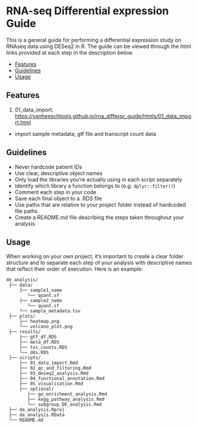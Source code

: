 
# RNA-seq Differential expression Guide

This is a general guide for performing a differential expression study on RNAseq data using DESeq2 in R. The guide can be viewed through the html links provided at each step in the description below.

- [Features](#features)
- [Guidelines](#guidelines)
- [Usage](#usage)
## Features

1. 01_data_import: https://vanheeschtools.github.io/rna_diffexpr_guide/htmls/01_data_import.html
* import sample metadata, gtf file and transcript count data


## Guidelines
* Never hardcode patient IDs
* Use clear, descriptive object names
* Only load the libraries you’re actually using in each script separately
* Identify which library a function belongs to (e.g. `dplyr::filter()`)
* Comment each step in your code
* Save each final object to a .RDS file
* Use paths that are relative to your project folder instead of hardcoded file paths
* Create a README.md file describing the steps taken throughout your analysis
## Usage
When working on your own project, it’s important to create a clear folder structure and to separate each step of your analysis with descriptive names that reflect their order of execution. Here is an example:

```
de_analysis/
 ├── data/
     ├── sample1_name
        └── quant.sf
     ├── sample2_name
        └── quant.sf
     └── sample_metadata.tsv
 ├── plots/
     ├── heatmap.png
     └── volcano_plot.png
 ├── results/
     ├── gtf_df.RDS
     ├── meta_df.RDS
     ├── txi_counts.RDS
     └── dds.RDS
 ├── scripts/
     ├── 01_data_import.Rmd
     ├── 02_qc_and_filtering.Rmd
     ├── 03_deseq2_analysis.Rmd
     ├── 04_functional_annotation.Rmd
     ├── 05_visualisation.Rmd
     ├── optional/
        ├── go_enrichment_analysis.Rmd
        ├── kegg_pathway_analysis.Rmd
        └── subgroup_DE_analysis.Rmd
 ├── de_analysis.Rproj
 ├── de_analysis.RData
 └── README.md
```

